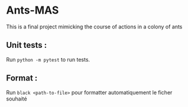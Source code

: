 # Ants-MAS
This is a final project mimicking the course of actions in a colony of ants

## Unit tests :
Run `python -m pytest` to run tests.

## Format :
Run `black <path-to-file>` pour formatter automatiquement le ficher souhaité
